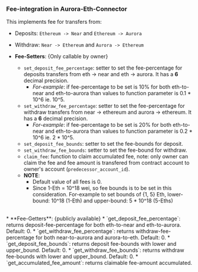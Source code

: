 ### **Fee-integration in Aurora-Eth-Connector**

This implements fee for transfers from:
* Deposits: `Ethereum -> Near` and `Ethereum -> Aurora`
* Withdraw: `Near -> Ethereum` and `Aurora -> Ethereum`

* **Fee-Setters**: {Only callable by owner}
  * `set_deposit_fee_percentage`: setter to set the fee-percentage for deposits transfers from eth -> near and eth -> aurora. It has a **6** decimal precision.
    * *For-example*: if fee-percentage to be set is 10% for both eth-to-near and eth-to-aurora than values to function parameter is 0.1 * 10^6 ie. 10^5.
  * `set_withdraw_fee_percentage`: setter to set the fee-percentage for withdraw transfers from near -> ethereum and aurora -> ethereum. It has a **6** decimal precision.
    * *For-example*: if fee-percentage to be set is 20% for both eth-to-near and eth-to-aurora than values to function parameter is 0.2 * 10^6 ie. 2 * 10^5.
  * `set_deposit_fee_bounds`: setter to set the fee-bounds for deposit.
  * `set_withdraw_fee_bounds`: setter to set the fee-bound for withdraw.
  * `claim_fee`: function to claim accumulated fee, note: only owner can claim the fee and fee amount is transfered from contract account to owner's account (`predecessor_account_id`).
  * **NOTE**: 
    * Default value of all fees is 0.
    * Since 1-Eth = 10^18 wei, so fee bounds is to be set in this consideration. For-example to set bounds of {1, 5} Eth, lower-bound: 10^18 (1-Eth) and upper-bound: 5 * 10^18 (5-Eths)
<br>
* **Fee-Getters**: {publicly available}
  * `get_deposit_fee_percentage`: returns deposit-fee-percentage for both eth-to-near and eth-to-aurora. Default: 0.
  * `get_withdraw_fee_percentage`: returns withdraw-fee-percentage for both near-to-aurora and aurora-to-eth. Default: 0.
  * `get_deposit_fee_bounds`: returns deposit fee-bounds with lower and upper_bound. Default: 0.
  * `get_withdraw_fee_bounds`: returns withdraw fee-bounds with lower and upper_bound. Default: 0.
  * `get_accumulated_fee_amount`: returns claimable fee-amount accumulated.
  <br>